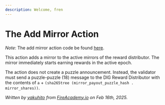 ```yaml
---
description: Welcome, fren
---
```


# The Add Mirror Action

_Note_: The add mirror action code be found [here](https://github.com/Yakuhito/slot-machine/blob/master/puzzles/actions/dig/add_mirror.clsp).

This action adds a mirror to the active mirrors of the reward distributor. The mirror immediately starts earning rewards in the active epoch.

The action does not create a puzzle announcement. Instead, the validator must send a puzzle-puzzle (18) message to the DIG Reward Distributor with the contents of `a`  + `(sha265tree (mirror_payout_puzzle_hash . mirror_shares))`.

_Written by_ [_yakuhito_](https://x.com/yakuh1t0) _from_ [_FireAcademy.io_](https://fireacademy.io/) _on Feb 16th, 2025._
